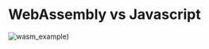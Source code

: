 # WebAssembly vs Javascript
![wasm_example](https://raw.github.com/danfragoso/wasm/master/print.png))


